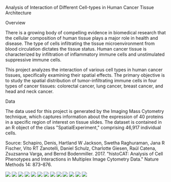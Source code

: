 Analysis of Interaction of Different Cell-types in Human Cancer Tissue Architecture

Overview

There is a growing body of compelling evidence in biomedical research that the cellular composition of human tissue plays a major role in health and disease. The type of cells infiltrating the tissue microenvironment from blood circulation dictates the tissue status. Human cancer tissue is characterized by infiltration of inflammatory immune cells and unstimulated suppressive immune cells.

This project analyzes the interaction of various cell types in human cancer tissues, specifically examining their spatial effects. The primary objective is to study the spatial distribution of tumor-infiltrating immune cells in four types of cancer tissues: colorectal cancer, lung cancer, breast cancer, and head and neck cancer.

Data

The data used for this project is generated by the Imaging Mass Cytometry technique, which captures information about the expression of 40 proteins in a specific region of interest on tissue slides. The dataset is contained in an R object of the class "SpatialExperiment," comprising 46,917 individual cells.

Source: Schapiro, Denis, Hartland W Jackson, Swetha Raghuraman, Jana R Fischer, Vito RT Zanotelli, Daniel Schulz, Charlotte Giesen, Raúl Catena, Zsuzsanna Varga, and Bernd Bodenmiller. 2017. "histoCAT: Analysis of Cell Phenotypes and Interactions in Multiplex Image Cytometry Data." Nature Methods 14: 873–876.


![](https://github.com/RamyGadalla/R_spatial_IMC_TissueCancer/blob/main/png/rmd.png-02.png)
![](https://github.com/RamyGadalla/R_spatial_IMC_TissueCancer/blob/main/png/rmd.png-03.png)
![](https://github.com/RamyGadalla/R_spatial_IMC_TissueCancer/blob/main/png/rmd.png-04.png)
![](https://github.com/RamyGadalla/R_spatial_IMC_TissueCancer/blob/main/png/rmd.png-05.png)
![](https://github.com/RamyGadalla/R_spatial_IMC_TissueCancer/blob/main/png/rmd.png-06.png)
![](https://github.com/RamyGadalla/R_spatial_IMC_TissueCancer/blob/main/png/rmd.png-07.png)
![](https://github.com/RamyGadalla/R_spatial_IMC_TissueCancer/blob/main/png/rmd.png-08.png)
![](https://github.com/RamyGadalla/R_spatial_IMC_TissueCancer/blob/main/png/rmd.png-09.png)
![](https://github.com/RamyGadalla/R_spatial_IMC_TissueCancer/blob/main/png/rmd.png-10.png)
![](https://github.com/RamyGadalla/R_spatial_IMC_TissueCancer/blob/main/png/rmd.png-11.png)
![](https://github.com/RamyGadalla/R_spatial_IMC_TissueCancer/blob/main/png/rmd.png-12.png)
![](https://github.com/RamyGadalla/R_spatial_IMC_TissueCancer/blob/main/png/rmd.png-13.png)
![](https://github.com/RamyGadalla/R_spatial_IMC_TissueCancer/blob/main/png/rmd.png-14.png)
